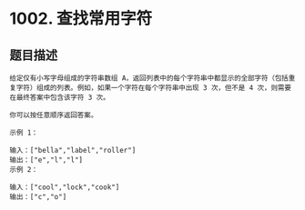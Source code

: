 # 1002. 查找常用字符

## 题目描述

    
    给定仅有小写字母组成的字符串数组 A，返回列表中的每个字符串中都显示的全部字符（包括重复字符）组成的列表。例如，如果一个字符在每个字符串中出现 3 次，但不是 4 次，则需要在最终答案中包含该字符 3 次。

    你可以按任意顺序返回答案。

    示例 1：

    输入：["bella","label","roller"]
    输出：["e","l","l"]
    示例 2：

    输入：["cool","lock","cook"]
    输出：["c","o"]

